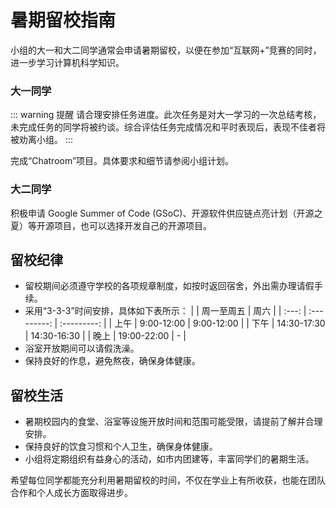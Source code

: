 # 暑期留校指南

小组的大一和大二同学通常会申请暑期留校，以便在参加“互联网+”竞赛的同时，进一步学习计算机科学知识。

### 大一同学

::: warning 提醒
请合理安排任务进度。此次任务是对大一学习的一次总结考核，未完成任务的同学将被约谈。综合评估任务完成情况和平时表现后，表现不佳者将被劝离小组。
:::

完成“Chatroom”项目。具体要求和细节请参阅小组计划。

### 大二同学

积极申请 Google Summer of Code (GSoC)、开源软件供应链点亮计划（开源之夏）等开源项目，也可以选择开发自己的开源项目。

## 留校纪律

- 留校期间必须遵守学校的各项规章制度，如按时返回宿舍，外出需办理请假手续。
- 采用“3-3-3”时间安排，具体如下表所示：
  |       | 周一至周五  |    周六     |
  | :---: | :---------: | :---------: |
  | 上午  | 9:00-12:00  | 9:00-12:00  |
  | 下午  | 14:30-17:30 | 14:30-16:30 |
  | 晚上  | 19:00-22:00 |      -      |
- 浴室开放期间可以请假洗澡。
- 保持良好的作息，避免熬夜，确保身体健康。

## 留校生活

- 暑期校园内的食堂、浴室等设施开放时间和范围可能受限，请提前了解并合理安排。
- 保持良好的饮食习惯和个人卫生，确保身体健康。
- 小组将定期组织有益身心的活动，如市内团建等，丰富同学们的暑期生活。

希望每位同学都能充分利用暑期留校的时间，不仅在学业上有所收获，也能在团队合作和个人成长方面取得进步。
